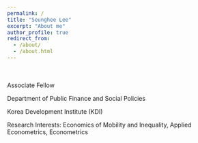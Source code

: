 ```yaml
---
permalink: /
title: "Seunghee Lee"
excerpt: "About me"
author_profile: true
redirect_from: 
  - /about/
  - /about.html
---
```

   ㅤ
   
   
Associate Fellow

Department of Public Finance and Social Policies

Korea Development Institute (KDI)

Research Interests:  Economics of Mobility and Inequality, Applied Econometrics, Econometrics
